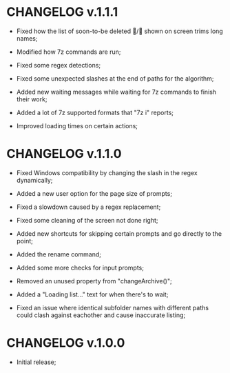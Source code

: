 # CHANGELOG v.1.1.1

- Fixed how the list of soon-to-be deleted 📄/📂 shown on screen trims long names;

- Modified how 7z commands are run;

- Fixed some regex detections;

- Fixed some unexpected slashes at the end of paths for the algorithm;

- Added new waiting messages while waiting for 7z commands to finish their work;

- Added a lot of 7z supported formats that "7z i" reports;

- Improved loading times on certain actions;

# CHANGELOG v.1.1.0

- Fixed Windows compatibility by changing the slash in the regex dynamically;

- Added a new user option for the page size of prompts;

- Fixed a slowdown caused by a regex replacement;

- Fixed some cleaning of the screen not done right;

- Added new shortcuts for skipping certain prompts and go directly to the point;

- Added the rename command;

- Added some more checks for input prompts;

- Removed an unused property from "changeArchive()";

- Added a "Loading list..." text for when there's to wait;

- Fixed an issue where identical subfolder names with different paths could clash against eachother and cause inaccurate listing;

# CHANGELOG v.1.0.0

- Initial release;
